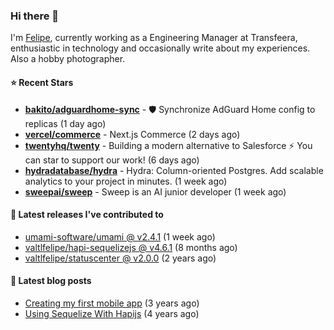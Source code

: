 ### Hi there 👋

I'm [Felipe](https://felipe.im), currently working as a Engineering Manager at Transfeera, enthusiastic in technology and occasionally write about my experiences. Also a hobby photographer.

#### ⭐ Recent Stars
- **[bakito/adguardhome-sync](https://github.com/bakito/adguardhome-sync)** - 🛡️ Synchronize AdGuard Home config to replicas (1 day ago)
- **[vercel/commerce](https://github.com/vercel/commerce)** - Next.js Commerce (2 days ago)
- **[twentyhq/twenty](https://github.com/twentyhq/twenty)** - Building a modern alternative to Salesforce ⚡️ You can star to support our work! (6 days ago)
- **[hydradatabase/hydra](https://github.com/hydradatabase/hydra)** - Hydra: Column-oriented Postgres. Add scalable analytics to your project in minutes. (1 week ago)
- **[sweepai/sweep](https://github.com/sweepai/sweep)** - Sweep is an AI junior developer (1 week ago)

#### 🚀 Latest releases I've contributed to


- [umami-software/umami @ v2.4.1](https://github.com/umami-software/umami/releases/tag/v2.4.1) (1 week ago)
- [valtlfelipe/hapi-sequelizejs @ v4.6.1](https://github.com/valtlfelipe/hapi-sequelizejs/releases/tag/v4.6.1) (8 months ago)
- [valtlfelipe/statuscenter @ v2.0.0](https://github.com/valtlfelipe/statuscenter/releases/tag/v2.0.0) (2 years ago)

#### 📄 Latest blog posts
- [Creating my first mobile app](https://felipe.im/posts/creating-my-first-mobile-app/) (3 years ago)
- [Using Sequelize With Hapijs](https://felipe.im/posts/using-sequelize-with-hapijs/) (4 years ago)